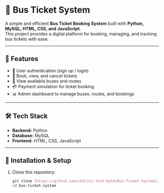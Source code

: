 # 🚌 Bus Ticket System

A simple and efficient **Bus Ticket Booking System** built with **Python, MySQL, HTML, CSS, and JavaScript**.  
This project provides a digital platform for booking, managing, and tracking bus tickets with ease.  

---

## 📌 Features
- 🔐 User authentication (sign up / login)  
- 🎫 Book, view, and cancel tickets  
- 🚌 View available buses and routes  
- 💳 Payment simulation for ticket booking  
- 📊 Admin dashboard to manage buses, routes, and bookings  

---

## 🛠️ Tech Stack
- **Backend:** Python  
- **Database:** MySQL  
- **Frontend:** HTML, CSS, JavaScript  

---

## 🚀 Installation & Setup
1. Clone this repository:  
   ```bash
   git clone [https://github.com/shalini-tech-byte/Bus-Ticket-System].git
   cd bus-ticket-system
